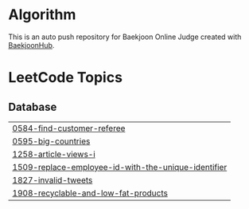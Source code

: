# Algorithm
This is an auto push repository for Baekjoon Online Judge created with [BaekjoonHub](https://github.com/BaekjoonHub/BaekjoonHub).

<!---LeetCode Topics Start-->
# LeetCode Topics
## Database
|  |
| ------- |
| [0584-find-customer-referee](https://github.com/DudeKYH/Algorithm/tree/master/0584-find-customer-referee) |
| [0595-big-countries](https://github.com/DudeKYH/Algorithm/tree/master/0595-big-countries) |
| [1258-article-views-i](https://github.com/DudeKYH/Algorithm/tree/master/1258-article-views-i) |
| [1509-replace-employee-id-with-the-unique-identifier](https://github.com/DudeKYH/Algorithm/tree/master/1509-replace-employee-id-with-the-unique-identifier) |
| [1827-invalid-tweets](https://github.com/DudeKYH/Algorithm/tree/master/1827-invalid-tweets) |
| [1908-recyclable-and-low-fat-products](https://github.com/DudeKYH/Algorithm/tree/master/1908-recyclable-and-low-fat-products) |
<!---LeetCode Topics End-->